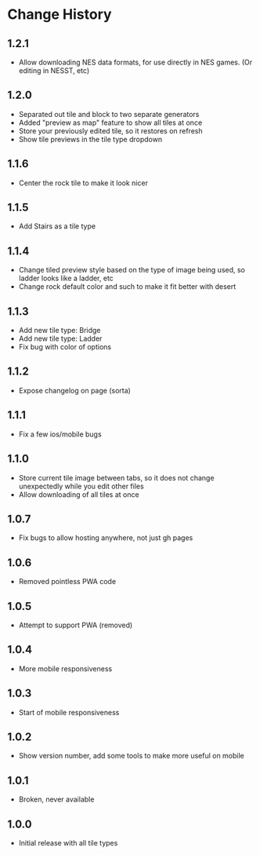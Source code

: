 # Change History

## 1.2.1

* Allow downloading NES data formats, for use directly in NES games. (Or editing in NESST, etc)

## 1.2.0

* Separated out tile and block to two separate generators
* Added "preview as map" feature to show all tiles at once
* Store your previously edited tile, so it restores on refresh
* Show tile previews in the tile type dropdown

## 1.1.6

* Center the rock tile to make it look nicer

## 1.1.5

* Add Stairs as a tile type

## 1.1.4 

* Change tiled preview style based on the type of image being used, so ladder looks like a ladder, etc
* Change rock default color and such to make it fit better with desert

## 1.1.3

* Add new tile type: Bridge
* Add new tile type: Ladder
* Fix bug with color of options

## 1.1.2 

* Expose changelog on page (sorta)

## 1.1.1 

* Fix a few ios/mobile bugs

## 1.1.0

* Store current tile image between tabs, so it does not change unexpectedly while you edit other files
* Allow downloading of all tiles at once

## 1.0.7

* Fix bugs to allow hosting anywhere, not just gh pages

## 1.0.6

* Removed pointless PWA code

## 1.0.5

* Attempt to support PWA (removed)

## 1.0.4

* More mobile responsiveness

## 1.0.3

* Start of mobile responsiveness

## 1.0.2

* Show version number, add some tools to make more useful on mobile

## 1.0.1

* Broken, never available

## 1.0.0

* Initial release with all tile types
